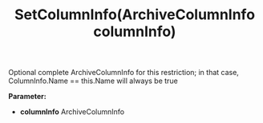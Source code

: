 ﻿---
uid: crmscript_ref_NSArchiveRestrictionInfo_SetColumnInfo
title: SetColumnInfo(ArchiveColumnInfo columnInfo)
intellisense: NSArchiveRestrictionInfo.SetColumnInfo
keywords: NSArchiveRestrictionInfo, GetColumnInfo
so.topic: reference
---

Optional complete ArchiveColumnInfo for this restriction; in that case, ColumnInfo.Name == this.Name will always be true

**Parameter:** 
 - **columnInfo** ArchiveColumnInfo

